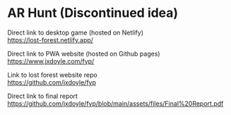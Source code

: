 # AR Hunt (Discontinued idea)
Direct link to desktop game (hosted on Netlify)<br>
https://lost-forest.netlify.app/
 
Direct link to PWA website (hosted on Github pages)<br>
https://www.jxdoyle.com/fyp/

Link to lost forest website repo<br>
https://github.com/jxdoyle/fyp

Direct link to final report<br>
https://github.com/jxdoyle/fyp/blob/main/assets/files/Final%20Report.pdf
